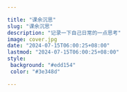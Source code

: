 ```yaml
---

title: "课余沉思"
slug: "课余沉思"
description: "记录一下自己日常的一点思考"
image: cover.jpg
date: "2024-07-15T06:00:25+08:00"
lastmod: "2024-07-15T06:00:25+08:00"
style:
 background: "#edd154"
 color: "#3e348d"

---
```

